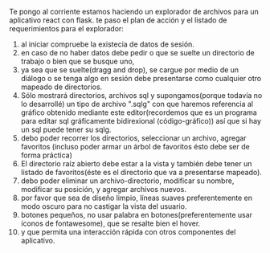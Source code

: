 Te pongo al corriente estamos haciendo un explorador de archivos para un aplicativo react con flask.
te paso el plan de acción y el listado de requerimientos para el explorador:
1. al iniciar compruebe la existecia de datos de sesión.
2. en caso de no haber datos debe pedir o que se suelte un directorio de trabajo o bien que se busque uno,
3. ya sea que se suelte(dragg and drop), se cargue por medio de un diálogo o se tenga algo en sesión debe presentarse como cualquier otro mapeado de directorios.
4. Sólo mostrará directorios, archivos sql y supongamos(porque todavía no lo desarrollé) un tipo de archivo ".sqlg" con que haremos referencia al gráfico obtenido mediante este editor(recordemos que es un programa para editar sql gráficamente bidirexional (código-gráfico)) así que si hay un sql puede tener su sqlg.
5. debo poder recorrer los directorios, seleccionar un archivo, agregar favoritos (incluso poder armar un árbol de favoritos ésto debe ser de forma práctica)
6. El directorio raíz abierto debe estar a la vista y también debe tener un listado de favoritos(éste es el directorio que va a presentarse mapeado).
7. debo poder eliminar un archivo-directorio, modificar su nombre, modificar su posición, y agregar archivos nuevos.
8. por favor que sea de diseño limpio, líneas suaves preferentemente en modo oscuro para no castigar la vista del usuario.
9. botones pequeños, no usar palabra en botones(preferentemente usar íconos de fontawesome), que se resalte bien el hover.
10. y que permita una interacción rápida con otros componentes del aplicativo.
